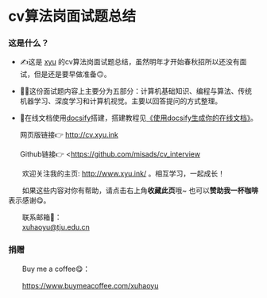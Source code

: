 # cv算法岗面试题总结

### 这是什么？

- ✍️这是 [xyu](http://www.xyu.ink/) 的cv算法岗面试题总结，虽然明年才开始春秋招所以还没有面试，但是还是要早做准备🙃。  

- 👩‍💻这份面试题内容上主要分为五部分：计算机基础知识、编程与算法、传统机器学习、深度学习和计算机视觉。主要以回答提问的方式整理。

- 📧在线文档使用[docsify](https://docsify.js.org/#/)搭建，搭建教程见[《使用docsify生成你的在线文档》](http://www.xyu.ink/2610.html)。  

  网页版链接👉 <http://cv.xyu.ink>  

  Github链接👉 <https://github.com/misads/cv_interview 

　　欢迎关注我的主页: http://www.xyu.ink/ 。相互学习，一起成长！

　　如果这些内容对你有帮助，请点击右上角**收藏此页**哦~ 也可以**赞助我一杯咖啡**表示感谢😋。

　　联系邮箱📮：  
　　xuhaoyu@tju.edu.cn  

### 捐赠

　　Buy me a coffee😋：  

　　<https://www.buymeacoffee.com/xuhaoyu>  

